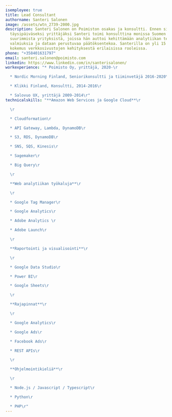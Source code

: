 ```yaml
---
isemployee: true
title: Lead Consultant
authorname: Santeri Salonen
image: /assets/wtn_2739-2000.jpg
description: Santeri Salonen on Poimiston osakas ja konsultti. Ennen siirtymistä
  täysipäiväseksi yrittäjäksi Santeri toimi konsulttina monissa Suomen
  suurimmista yrityksistä, joissa hän auttoi kehittämään analytiikan teknisiä
  valmiuksia ja dataan perustuvaa päätöksentekoa. Santerilla on yli 15 vuoden
  kokemus verkkosivustojen kehityksestä erilaisissa rooleissa.
phone: "+358401631797"
email: santeri.salonen@poimisto.com
linkedin: https://www.linkedin.com/in/santerisalonen/
workexperience: "* Poimisto Oy, yrittäjä, 2020-\r

  * Nordic Morning Finland, Seniorikonsultti ja tiiminvetäjä 2016-2020\r

  * Klikki Finland, Konsultti, 2014-2016\r

  * Salovuo UX, yrittäjä 2009-2014\r"
technicalskills: "**Amazon Web Services ja Google Cloud**\r

  \r

  * Cloudformation\r

  * API Gateway, Lambda, DynamoDB\r

  * S3, RDS, DynamoDB\r

  * SNS, SQS, Kinesis\r

  * Sagemaker\r

  * Big Query\r

  \r

  **Web analytiikan työkaluja**\r

  \r

  * Google Tag Manager\r

  * Google Analytics\r

  * Adobe Analytics \r

  * Adobe Launch\r

  \r

  **Raportointi ja visualisointi**\r

  \r

  * Google Data Studio\r

  * Power BI\r

  * Google Sheets\r

  \r

  **Rajapinnat**\r

  \r

  * Google Analytics\r

  * Google Ads\r

  * Facebook Ads\r

  * REST APIs\r

  \r

  **Ohjelmointikieliä**\r

  \r

  * Node.js / Javascript / Typescript\r

  * Python\r

  * PHP\r"
---
```

